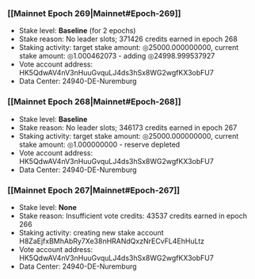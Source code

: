 ### [[Mainnet Epoch 269|Mainnet#Epoch-269]]
* Stake level: **Baseline** (for 2 epochs)
* Stake reason: No leader slots; 371426 credits earned in epoch 268
* Staking activity: target stake amount: ◎25000.000000000, current stake amount: ◎1.000462073 - adding ◎24998.999537927
* Vote account address: HK5QdwAV4nV3nHuuGvquLJ4ds3hSx8WG2wgfKX3obFU7
* Data Center: 24940-DE-Nuremburg
### [[Mainnet Epoch 268|Mainnet#Epoch-268]]
* Stake level: **Baseline**
* Stake reason: No leader slots; 346173 credits earned in epoch 267
* Staking activity: target stake amount: ◎25000.000000000, current stake amount: ◎1.000000000 - reserve depleted
* Vote account address: HK5QdwAV4nV3nHuuGvquLJ4ds3hSx8WG2wgfKX3obFU7
* Data Center: 24940-DE-Nuremburg
### [[Mainnet Epoch 267|Mainnet#Epoch-267]]
* Stake level: **None**
* Stake reason: Insufficient vote credits: 43537 credits earned in epoch 266
* Staking activity: creating new stake account H8ZaEjfxBMhAbRy7Xe38nHRANdQxzNrECvFL4EhHuLtz
* Vote account address: HK5QdwAV4nV3nHuuGvquLJ4ds3hSx8WG2wgfKX3obFU7
* Data Center: 24940-DE-Nuremburg